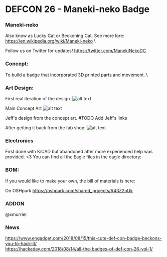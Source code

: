# DEFCON 26 - Maneki-neko Badge

### Maneki-neko
Also know as Lucky Cat or Beckoning Cat. See more lore: https://en.wikipedia.org/wiki/Maneki-neko \

Follow us on Twitter for updates! https://twitter.com/ManekiNekoDC

### Concept:
To build a badge that incorporated 3D printed parts and movement. \

### Art Design:
First real iteration of the design.
![alt text](https://github.com/SeanLeftBelow/defcon26-meow/blob/master/art/rough-draft02.jpg "Rough Draft 2")

Main Concept Art
![alt text](https://github.com/SeanLeftBelow/defcon26-meow/blob/master/art/meow_v3_offwhite.svg "Main Concept Art")

Jeff's design from the concept art.
#TODO Add Jeff's links

After getting it back from the fab shop:
![alt text](https://github.com/SeanLeftBelow/defcon26-meow/blob/master/photos/fab.jpg "Back from fab")

### Electronics

First done with KiCAD but abandoned after more experienced help was provided. <3
You can find all the Eagle files in the eagle directory:


### BOM:
If you would like to make your own, the bill of materials is here:

On OSHpark
https://oshpark.com/shared_projects/R43Z2nUk

### ADDON
@xmurriel


### News

https://www.engadget.com/2018/08/15/this-cute-def-con-badge-beckons-you-to-hack-it/ \
https://hackaday.com/2018/08/14/all-the-badges-of-def-con-26-vol-1/

